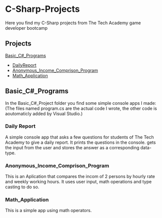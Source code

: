 # C-Sharp-Projects
Here you find my C-Sharp projects from The Tech Academy game developer bootcamp

## Projects
[Basic_C#_Programs](#basic_c_programs)
- [DailyReport](#dailyreport)
- [Anonymous_Income_Comprison_Program](#anonymous_income_comprison_program)
- [Math_Application](#math_application)

## Basic_C#_Programs
In the Basic_C#_Project folder you find some simple console apps I made:
(The files named program.cs are the actual code I wrote, the other code is aoutomaticly added by Visual Studio.)

### Daily Report
A simple console app that asks a few questions for students of The Tech Academy to give a daily report.
It prints the questions in the console. gets the input from the user and stores the answer as a corresponding data-type.

### Anonymous_Income_Comprison_Program
This is an Aplication that compares the incom of 2 persons by hourly rate and weekly working hours. 
It uses user input, math operations and type casting to do so. 

### Math_Application
This is a simple app using math operators.


